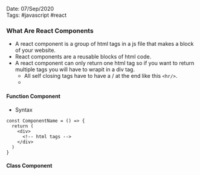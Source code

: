 Date: 07/Sep/2020  
Tags: #javascript #react

### What Are React Components

- A react component is a group of html tags in a js file that makes a block of your website.
- React components are a reusable blocks of html code.
- A react component can only return one html tag so if you want to return multiple tags you will have to wrapit in a div tag.
  - All self closing tags have to have a / at the end like this `<hr/>`.
  - 

#### Function Component
- Syntax
```
const ComponentName = () => {
  return (
    <div>
      <!-- html tags -->
    </div>
  )
}
```
#### Class Component

